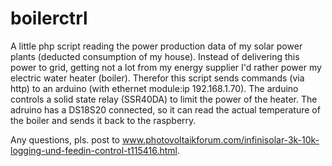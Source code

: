 # boilerctrl
A little php script reading the power production data of my solar power plants (deducted consumption of my house).
Instead of delivering this power to grid, getting not a lot from my energy supplier I'd rather power my electric water heater (boiler).
Therefor this script sends commands (via http) to an arduino (with ethernet module:ip 192.168.1.70). The arduino controls a solid state relay (SSR40DA) to limit the power of the heater.
The adruino has a DS18S20 connected, so it can read the actual temperature of the boiler and sends it back to the raspberry.

Any questions, pls. post to www.photovoltaikforum.com/infinisolar-3k-10k-logging-und-feedin-control-t115416.html.
